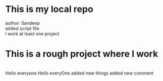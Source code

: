 # This is my local repo
author: Sandeep
<br>
added script file
<br>
I work at least one project
# This is a rough project where I work
<br>
Hello everyone
Hello everyOne
added new things
added new comment
